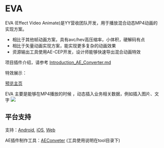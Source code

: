 # EVA 

EVA (Effect Video Animate)是YY营收团队开发，用于播放混合动态MP4动画的实现方案。

* 相比于其他帧动画方案，具有avc/hev高压缩率，小体积，硬解码有点
* 相比于矢量动画实现方案，能实现更多复杂的动画效果
* 资源输出工具使用AE-CEP开发，设计师能够快速导出混合动画特效


项目插件介绍，请参考 [Introduction_AE_Converter.md](./ae-tools/Introduction_AE_Converter.md)

特效展示：

[预览主页](https://gfe.yy.com/e-video/preview/)

EVA 主要是能够在MP4播放的时候 ，动态插入业务相关数据，例如插入图片、文字
![](./images/avatar.gif)


## 平台支持

支持：[Android](./Android), [iOS](./iOS), [Web](./web) 

AE插件制作工具：[AEConveter](./ae-tools) (工具使用说明在tool目录下)
 
